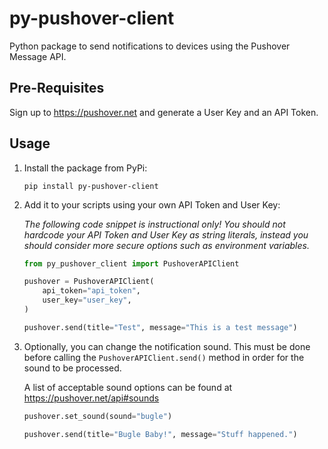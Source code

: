 # py-pushover-client
Python package to send notifications to devices using the Pushover Message API.

## Pre-Requisites
Sign up to https://pushover.net and generate a User Key and an API Token.

## Usage
1. Install the package from PyPi:

    ```shell
    pip install py-pushover-client
    ```

2. Add it to your scripts using your own API Token and User Key:

    *The following code snippet is instructional only! You should not hardcode your API Token and User Key as string literals, instead you should consider more secure options such as environment variables.*

    ```python
    from py_pushover_client import PushoverAPIClient

    pushover = PushoverAPIClient(
        api_token="api_token",
        user_key="user_key",
    )

    pushover.send(title="Test", message="This is a test message")
    ```

3. Optionally, you can change the notification sound. This must be done before calling the `PushoverAPIClient.send()` method in order for the sound to be processed.

    A list of acceptable sound options can be found at https://pushover.net/api#sounds

    ```python
    pushover.set_sound(sound="bugle")

    pushover.send(title="Bugle Baby!", message="Stuff happened.")
    ```
